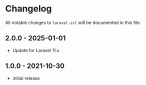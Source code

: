 # Changelog

All notable changes to `laravel-ssl` will be documented in this file.

## 2.0.0 - 2025-01-01

- Update for Laravel 11.x

## 1.0.0 - 2021-10-30

- initial release
